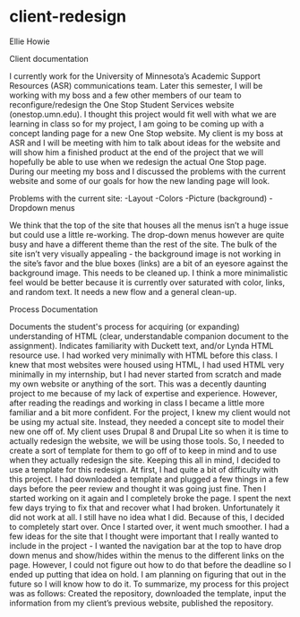 # client-redesign

Ellie Howie

Client documentation

I currently work for the University of Minnesota’s Academic Support Resources (ASR) communications team. Later this semester, I will be working with my boss and a few other members of our team to reconfigure/redesign the One Stop Student Services website (onestop.umn.edu). I thought this project would fit well with what we are learning in class so for my project, I am going to be coming up with a concept landing page for a new One Stop website. My client is my boss at ASR and I will be meeting with him to talk about ideas for the website and will show him a finished product at the end of the project that we will hopefully be able to use when we redesign the actual One Stop page. 
During our meeting my boss and I discussed the problems with the current website and some of our goals for how the new landing page will look. 

Problems with the current site:
-Layout 
-Colors
-Picture (background)
-Dropdown menus

We think that the top of the site that houses all the menus isn’t a huge issue but could use a little re-working. The drop-down menus however are quite busy and have a different theme than the rest of the site. 
The bulk of the site isn’t very visually appealing - the background image is not working in the site’s favor and the blue boxes (links) are a bit of an eyesore against the background image. This needs to be cleaned up. I think a more minimalistic feel would be better because it is currently over saturated with color, links, and random text. It needs a new flow and a general clean-up. 

Process Documentation

Documents the student's process for acquiring (or expanding) understanding of HTML (clear, understandable companion document to the assignment). Indicates familiarity with Duckett text, and/or Lynda HTML resource use.
I had worked very minimally with HTML before this class. I knew that most websites were housed using HTML, I had used HTML very minimally in my internship, but I had never started from scratch and made my own website or anything of the sort. This was a decently daunting project to me because of my lack of expertise and experience. However, after reading the readings and working in class I became a little more familiar and a bit more confident. 
For the project, I knew my client would not be using my actual site. Instead, they needed a concept site to model their new one off of. My client uses Drupal 8 and Drupal Lite so when it is time to actually redesign the website, we will be using those tools. So, I needed to create a sort of template for them to go off of to keep in mind and to use when they actually redesign the site. Keeping this all in mind,  I decided to use a template for this redesign.
At first, I had quite a bit of difficulty with this project. I had downloaded a template and plugged a few things in a few days before the peer review and thought it was going just fine. Then I started working on it again and I completely broke the page. I spent the next few days trying to fix that and recover what I had broken. Unfortunately it did not work at all. I still have no idea what I did. Because of this, I decided to completely start over. Once I started over, it went much smoother. I had a few ideas for the site that I thought were important that I really wanted to include in the project - I wanted the navigation bar at the top to have drop down menus and show/hides within the menus to the different links on the page. However, I could not figure out how to do that before the deadline so I ended up putting that idea on hold. I am planning on figuring that out in the future so I will know how to do it. 
To summarize, my process for this project was as follows:
Created the repository, downloaded the template, input the information from my client’s previous website, published the repository. 
